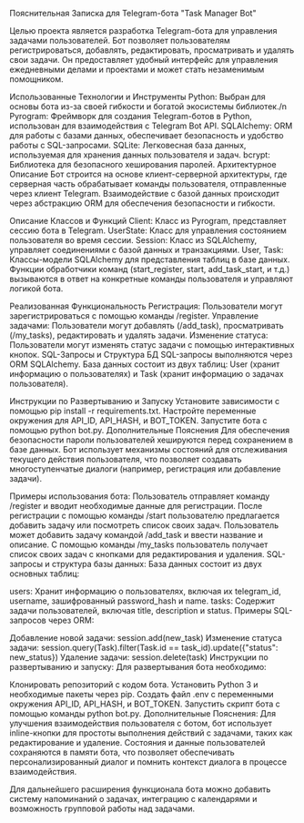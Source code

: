 Пояснительная Записка для Telegram-бота "Task Manager Bot"

Целью проекта является разработка Telegram-бота для управления задачами пользователей. Бот позволяет пользователям регистрироваться, добавлять, редактировать, просматривать и удалять свои задачи. Он предоставляет удобный интерфейс для управления ежедневными делами и проектами и может стать незаменимым помощником.

Использованные Технологии и Инструменты
Python: Выбран для основы бота из-за своей гибкости и богатой экосистемы библиотек./n
Pyrogram: Фреймворк для создания Telegram-ботов в Python, использован для взаимодействия с Telegram Bot API.
SQLAlchemy: ORM для работы с базами данных, обеспечивает безопасность и удобство работы с SQL-запросами.
SQLite: Легковесная база данных, используемая для хранения данных пользователя и задач.
bcrypt: Библиотека для безопасного хеширования паролей.
Архитектурное Описание
Бот строится на основе клиент-серверной архитектуры, где серверная часть обрабатывает команды пользователя, отправленные через клиент Telegram. Взаимодействие с базой данных происходит через абстракцию ORM для обеспечения безопасности и гибкости.

Описание Классов и Функций
Client: Класс из Pyrogram, представляет сессию бота в Telegram.
UserState: Класс для управления состоянием пользователя во время сессии.
Session: Класс из SQLAlchemy, управляет соединениями с базой данных и транзакциями.
User, Task: Классы-модели SQLAlchemy для представления таблиц в базе данных.
Функции обработчики команд (start_register, start, add_task_start, и т.д.) вызываются в ответ на конкретные команды пользователя и управляют логикой бота.

Реализованная Функциональность
Регистрация: Пользователи могут зарегистрироваться с помощью команды /register.
Управление задачами: Пользователи могут добавлять (/add_task), просматривать (/my_tasks), редактировать и удалять задачи.
Изменение статуса: Пользователи могут изменять статус задачи с помощью интерактивных кнопок.
SQL-Запросы и Структура БД
SQL-запросы выполняются через ORM SQLAlchemy. База данных состоит из двух таблиц: User (хранит информацию о пользователях) и Task (хранит информацию о задачах пользователя).

Инструкции по Развертыванию и Запуску
Установите зависимости с помощью pip install -r requirements.txt.
Настройте переменные окружения для API_ID, API_HASH, и BOT_TOKEN.
Запустите бота с помощью python bot.py.
Дополнительные Пояснения
Для обеспечения безопасности пароли пользователей хешируются перед сохранением в базе данных. Бот использует механизмы состояний для отслеживания текущего действия пользователя, что позволяет создавать многоступенчатые диалоги (например, регистрация или добавление задачи).

Примеры использования бота:
Пользователь отправляет команду /register и вводит необходимые данные для регистрации.
После регистрации с помощью команды /start пользователю предлагается добавить задачу или посмотреть список своих задач.
Пользователь может добавить задачу командой /add_task и ввести название и описание.
С помощью команды /my_tasks пользователь получает список своих задач с кнопками для редактирования и удаления.
SQL-запросы и структура базы данных:
База данных состоит из двух основных таблиц:

users: Хранит информацию о пользователях, включая их telegram_id, username, зашифрованный password_hash и name.
tasks: Содержит задачи пользователей, включая title, description и status.
Примеры SQL-запросов через ORM:

Добавление новой задачи: session.add(new_task)
Изменение статуса задачи: session.query(Task).filter(Task.id == task_id).update({"status": new_status})
Удаление задачи: session.delete(task)
Инструкции по развертыванию и запуску:
Для развертывания бота необходимо:

Клонировать репозиторий с кодом бота.
Установить Python 3 и необходимые пакеты через pip.
Создать файл .env с переменными окружения API_ID, API_HASH, и BOT_TOKEN.
Запустить скрипт бота с помощью команды python bot.py.
Дополнительные Пояснения:
Для улучшения взаимодействия пользователя с ботом, бот использует inline-кнопки для простоты выполнения действий с задачами, таких как редактирование и удаление. Состояния и данные пользователей сохраняются в памяти бота, что позволяет обеспечивать персонализированный диалог и помнить контекст диалога в процессе взаимодействия.

Для дальнейшего расширения функционала бота можно добавить систему напоминаний о задачах, интеграцию с календарями и возможность групповой работы над задачами.
